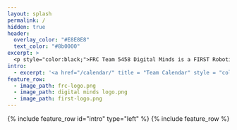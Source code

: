 ```yaml
---
layout: splash
permalink: /
hidden: true
header:
  overlay_color: "#E8E8E8"
  text_color: "#8b0000"
excerpt: >
  <p style="color:black;">FRC Team 5458 Digital Minds is a FIRST Robotics team founded on August 26, 2014 when the Davis High School’s FIRST Robotics team, 1678 Citrus Circuits introduced their passion for robotics to the Woodland High School and Pioneer High School students. Our goal is to provide students with hands-on experience in STEM and serve as a productive learning environment that fosters collaborative skills in engineering and management. Visit our <a href="/posts-archive/" style = "color:red"> Posts page</a> for team updates! </p> <br/>
intro: 
  - excerpt: '<a href="/calendar/" title = "Team Calendar" style = "color:red"> Team Calendar </a>'
feature_row:
  - image_path: frc-logo.png
  - image_path: digital minds logo.png
  - image_path: first-logo.png
---
```

{% include feature_row id="intro" type="left" %}
{% include feature_row %}



